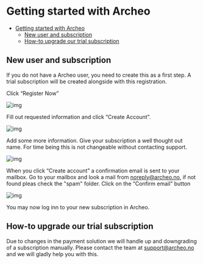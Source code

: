 
# Getting started with Archeo

- [Getting started with Archeo](#getting-started-with-archeo)
  - [New user and subscription](#new-user-and-subscription)
  - [How-to upgrade our trial subscription](#how-to-upgrade-our-trial-subscription)

## New user and subscription

If you do not have a Archeo user, you need to create this as a first step. A trial subscription will be created alongside with this registration.

Click “Register Now” 

![img](https://archeodocstorage.blob.core.windows.net/images/GettingStarted-Login.png)

Fill out requested information and click “Create Account”.

![img](https://archeodocstorage.blob.core.windows.net/images/GettingStarted-newuser01.png)

Add some more information. Give your subscription a well thought out name. For time being this is not changeable without contacting support.

![img](https://archeodocstorage.blob.core.windows.net/images/GettingStarted-newuser02.png)

When you click “Create account” a confirmation email is sent to your mailbox. Go to your mailbox and look a mail from noreply@archeo.no, if not found pleas check the "spam" folder. Click on the “Confirm email” button

![img](https://archeodocstorage.blob.core.windows.net/images/GettingStarted-ConfirmEmail.png)

You may now log inn to your new subscription in Archeo.

## How-to upgrade our trial subscription

Due to changes in the payment solution we will handle up and downgrading of a subscription manually. Please contact the team at support@archeo.no and we will gladly help you with this.
